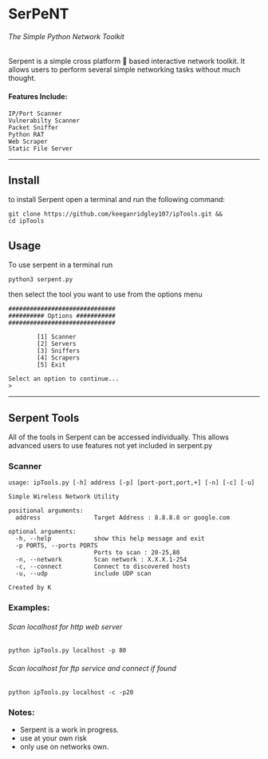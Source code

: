 
# SerPeNT
###### The Simple Python Network Toolkit

Serpent is a simple cross platform :snake: based interactive network toolkit.
It allows users to perform several simple networking tasks without much thought.

#### Features Include:
    IP/Port Scanner
    Vulnerabilty Scanner
    Packet Sniffer
    Python RAT
    Web Scraper
    Static File Server

---

## Install

to install Serpent open a terminal and run the following command:

``` 
git clone https://github.com/keeganridgley107/ipTools.git &&
cd ipTools
```

## Usage

To use serpent in a terminal run 

```python3 serpent.py```
 
then select the tool you want to use from the options menu

```
##############################
########## Options ###########
##############################

        [1] Scanner
        [2] Servers
        [3] Sniffers
        [4] Scrapers
        [5] Exit

Select an option to continue...
>
```

---------

## Serpent Tools 

All of the tools in Serpent can be accessed individually. 
This allows advanced users to use features not yet included in serpent.py 

### Scanner

```
usage: ipTools.py [-h] address [-p] [port-port,port,+] [-n] [-c] [-u]

Simple Wireless Network Utility

positional arguments:
  address               Target Address : 8.8.8.8 or google.com

optional arguments:
  -h, --help            show this help message and exit
  -p PORTS, --ports PORTS
                        Ports to scan : 20-25,80
  -n, --network         Scan network : X.X.X.1-254
  -c, --connect         Connect to discovered hosts
  -u, --udp             include UDP scan

Created by K
```

### Examples:

###### Scan localhost for http web server 

```python ipTools.py localhost -p 80```

###### Scan localhost for ftp service and connect if found

```python ipTools.py localhost -c -p20```

### Notes:

- Serpent is a work in progress. 
- use at your own risk 
- only use on networks own. 

